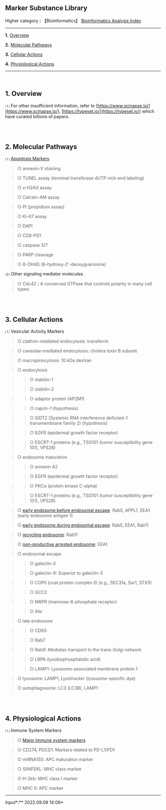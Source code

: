 ## **Marker Substance Library**

Higher category **:** 【Bioinformatics】 [Bioinformatics Analysis Index](https://jb243.github.io/pages/836)

---

**1.** [Overview](#1-overview)

**2.** [Molecular Pathways](#2-molecular-pathways)

**3.** [Cellular Actions](#3-cellular-actions)

**4.** [Physiological Actions](#4-physiological-actions)

---

<br>

## **1. Overview**

⑴ For other insufficient information, refer to [https://www.scinapse.io/](https://www.scinapse.io/), [https://typeset.io/](https://typeset.io/) which have curated billions of papers.

<br>

<br>

## **2. Molecular Pathways** 

⑴ [Apoptosis Markers](https://nate9389.tistory.com/1426#:~:text=%E2%91%A4-,%EB%B6%84%EC%84%9D%20%EB%B0%A9%EB%B2%95,-%E2%97%8B%20annexin%2DV%20staining)

> ○ annexin-V staining

> ○ TUNEL assay (terminal transferase dUTP nick-end labeling)

> ○ γ-H2AX assay

> ○ Calcein-AM assay

> ○ PI (propidium assay)

> ○ Ki-67 assay

> ○ DAPI

> ○ CD8-PD1

> ○ caspase 3/7

> ○ PARP cleavage

> ○ 8-OHdG (8-hydroxy-2'-deoxyguanosine)

⑵ Other signaling mediator molecules

> ○ Cdc42 **:** A conserved GTPase that controls polarity in many cell types. 

<br>

<br>

## **3. Cellular Actions** 

⑴ Vesicular Activity Markers

> ○ clathrin-mediated endocytosis: transferrin

> ○ caveolae-mediated endocytosis: cholera toxin B subunit

> ○ macropinocytosis: 10 kDa dextran

> ○ endocytosis

>> ○ stabilin-1

>> ○ stabilin-2

>> ○ adaptor protein (AP2M1)

>> ○ caprin-1 (hypothesis)

>> ○ SIDT2 (Systemic RNA interference deficient-1 transmembrane family 2) (hypothesis)

>> ○ EGFR (epidermal growth factor receptor)

>> ○ ESCRT-1 proteins (e.g., TSG101 (tumor susceptibility gene 101), VPS28)

> ○ endosome maturation

>> ○ annexin A2

>> ○ EGFR (epidermal growth factor receptor)

>> ○ PKCα (protein kinase C-alpha)

>> ○ ESCRT-1 proteins (e.g., TSG101 (tumor susceptibility gene 101), VPS28)

> ○ [early endosome before endosomal escape](https://rupress.org/jcb/article/221/2/e202110137/212896/Endosomal-escape-of-delivered-mRNA-from-endosomal): Rab5, APPL1, EEA1 (early endosome antigen 1)

> ○ [early endosome during endosomal escape](https://rupress.org/jcb/article/221/2/e202110137/212896/Endosomal-escape-of-delivered-mRNA-from-endosomal): Rab5, EEA1, Rab11

> ○ [recycling endosome](https://rupress.org/jcb/article/221/2/e202110137/212896/Endosomal-escape-of-delivered-mRNA-from-endosomal): Rab11

> ○ [non-productive arrested endosome](https://rupress.org/jcb/article/221/2/e202110137/212896/Endosomal-escape-of-delivered-mRNA-from-endosomal): EEA1

> ○ endosomal escape

>> ○ galectin-3

>> ○ galectin-9: Superior to galectin-3

>> ○ COPII (coat protein complex II) (e.g., SEC31a, Sar1, STX5)

>> ○ GCC2

>> ○ M6PR (mannose-6-phosphate receptor)

>> ○ Alix

> ○ late endosome

>> ○ CD63

>> ○ Rab7

>> ○ Rab9: Mediates transport to the trans-Golgi network

>> ○ LBPA (lysobisphosphatidic acid)

>> ○ LAMP1: Lysosome-associated membrane protein 1

> ○ lysosome: LAMP1, Lysotracker (lysosome-specific dye)

> ○ autophagosome: LC3 (LC3B), LAMP1

<br>

<br>

## **4. Physiological Actions** 

⑴ Immune System Markers

> ○ [Major immune system markers](https://nate9389.tistory.com/86)

> ○ CD274, PDCD1: Markers related to PD-L1/PD1

> ○ miRNA155: APC maturation marker

> ○ SIINFEKL: MHC class marker

> ○ H-2kb: MHC class I marker

> ○ MHC II: APC marker

---

*Input**:** 2022.09.09 14:08*
